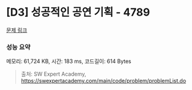 # [D3] 성공적인 공연 기획 - 4789 

[문제 링크](https://swexpertacademy.com/main/code/problem/problemDetail.do?contestProbId=AWS2dSgKA8MDFAVT) 

### 성능 요약

메모리: 61,724 KB, 시간: 183 ms, 코드길이: 614 Bytes



> 출처: SW Expert Academy, https://swexpertacademy.com/main/code/problem/problemList.do